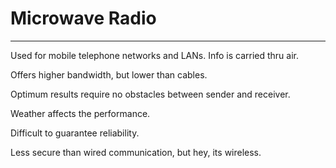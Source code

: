 # Microwave Radio
---
Used for mobile telephone networks and LANs.
Info is carried thru air.

Offers higher bandwidth, but lower than cables.

Optimum results require no obstacles between sender and receiver.

Weather affects the performance.

Difficult to guarantee reliability.

Less secure than wired communication, but hey, its wireless.